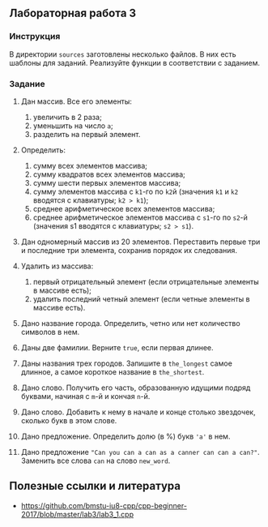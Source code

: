 ## Лабораторная работа 3

### Инструкция
В директории `sources` заготовлены несколько файлов. В них есть шаблоны для заданий. Реализуйте функции в соответствии с заданием.

### Задание
1. Дан массив. Все его элементы:
    1. увеличить в 2 раза;
    2. уменьшить на число `a`;
    3. разделить на первый элемент.

2. Определить:
    1. сумму всех элементов массива;
    2. сумму квадратов всех элементов массива;
    3. сумму шести первых элементов массива;
    4. сумму  элементов  массива  с  `k1`-го  по  `k2`й (значения  `k1` и `k2` вводятся с клавиатуры; `k2 > k1`);
    5. среднее арифметическое всех элементов массива;
    6. среднее арифметическое элементов массива с `s1`-го по `s2`-й (значения s1 вводятся с клавиатуры; `s2 > s1`).

3. Дан  одномерный массив  из  20 элементов.  Переставить  первые  три  и  последние три элемента, сохранив порядок их следования.

4. Удалить из массива:
    1. первый отрицательный элемент (если отрицательные элементы в массиве есть);
    2. удалить  последний  четный  элемент  (если  четные  элементы  в  массиве есть).

5. Дано название города. Определить, четно или нет количество символов в нем.
6. Даны две фамилии. Верните `true`, если первая длинее.
7. Даны названия трех городов. Запишите в `the_longest` самое длинное, а самое короткое название в `the_shortest`.

8. Дано слово. Получить его часть, образованную идущими подряд буквами, начиная с `m`-й и кончая `n`-й.
9. Дано  слово.  Добавить  к  нему  в  начале  и  конце  столько  звездочек,  сколько букв в этом слове.
10. Дано предложение. Определить долю (в %) букв `'a'` в нем.
11. Дано предложение `"Can you can a can as a canner can can a can?"`. Заменить все слова `can` на слово `new_word`.


## Полезные ссылки и литература
* https://github.com/bmstu-iu8-cpp/cpp-beginner-2017/blob/master/lab3/lab3_1.cpp
